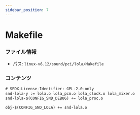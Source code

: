 ```yaml
---
sidebar_position: 7
---
```

# Makefile

### ファイル情報

- パス: `linux-v6.12/sound/pci/lola/Makefile`

### コンテンツ

```txt
# SPDX-License-Identifier: GPL-2.0-only
snd-lola-y := lola.o lola_pcm.o lola_clock.o lola_mixer.o
snd-lola-$(CONFIG_SND_DEBUG) += lola_proc.o

obj-$(CONFIG_SND_LOLA) += snd-lola.o

```
